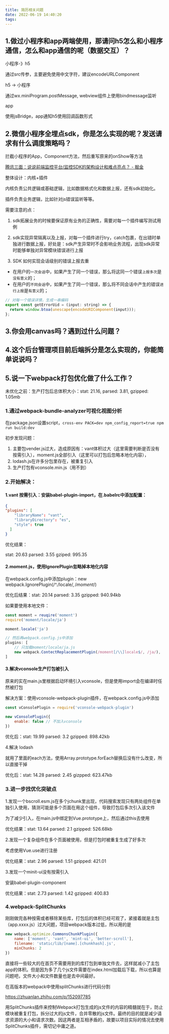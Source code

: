 ```yaml
---
title: 简历相关问题
date: 2022-06-19 14:40:20
tags:
---
```


## 1.做过小程序和app两端使用，那请问h5怎么和小程序通信，怎么和app通信的呢（数据交互）？

小程序-》h5

通过src传参，主要避免使用中文字符，建议encodeURLComponent

h5 -> 小程序

通过wx.miniProgram.postMessage, webview组件上使用bindmessage监听

app

使用jsBridge，app通知h5使用回调函数形式

## 2.微信小程序全埋点sdk，你是怎么实现的呢？发送请求有什么调度策略吗？

拦截小程序的App，Component方法，然后重写原来的onShow等方法

[腾讯三面：说说前端监控平台/监控SDK的架构设计和难点亮点？ - 掘金](https://juejin.cn/post/7108660942686126093#heading-1)

整体设计：内核+插件

内核负责公共逻辑或基础逻辑，比如数据格式化和数据上报，还有sdk初始化。

插件负责业务逻辑，比如针对js错误监听等等。

需要注意的点：

1. sdk拓展业务的时候要保证原有业务的正确性，需要对每一个插件编写测试用例

2. sdk实现异常隔离以及上报，对每一个插件进行try，catch包裹，在出错时单独进行数据上报，好处是：sdk产生异常时不会影响业务流程，出现sdk异常时能够单独对异常模块错误进行上报

3. SDK 如何实现会话级别的错误上报去重
- 在用户的`一次会话`中，如果产生了同一个错误，那么将这同一个错误`上报多次`是`没有意义`的；
- 在用户的`不同会话`中，如果产生了同一个错误，那么将不同会话中产生的错误`进行上报`是`有意义`的；

```js
// 对每一个错误详情，生成一串编码
export const getErrorUid = (input: string) => {
  return window.btoa(unescape(encodeURIComponent(input)));
};
```

## 3.你会用canvas吗？遇到过什么问题？

## 4.这个后台管理项目前后端拆分是怎么实现的，你能简单说说吗？

## 5.说一下webpack打包优化做了什么工作？

未优化之前：生产打包后总体积大小：stat: 21.16, parsed: 3.81, gzipped: 1.05mb

### 1.通过webpack-bundle-analyzer可视化视图分析

在package.json设置script，`cross-env PACK=dev npm_config_report=true npm run build:dev`

初步发现问题：

1. 主要包vender.js过大，造成原因有：vant体积过大（这里需要判断是否没有按需引入），moment.js全部引入（这里可以打包后忽略本地化内容），
2. lodash.js在许多分包里存在，被重复引入
3. 生产打包有vconsole.min.js（用不到）

### 2.开始解决：

#### 1.vant 按需引入：安装babel-plugin-import，在.babelrc中添加配置：

```json
{
"plugins": [
    "libraryName": "vant",
    "libraryDirectory": "es",
    "style": true
  ]
}
```

优化结果：

stat: 20.63 parsed: 3.55 gziped: 995.35

#### 2.moment.js，使用IgnorePlugin忽略掉本地化内容

在webpack.config.js中添加plugin：new webpack.IgnorePlugin(/^\.\/locale$/, /moment$/)

优化后结果：stat: 20.14 parsed: 3.35 gzipped: 940.94kb

如果要使用本地文件：

```javascript
const moment = reuqire('moment')
require('moment/locale/ja')

moment.locale('ja')

// 然后再webpack.config.js中添加
plugins: [
    // 只加载moment/locale/ja.js
    new webpack.ContectReplacementPlugin(/moment[/\\]locale$/, /ja/),
]
```

#### 3.解决vconsole生产打包被引入

原来的实在main.js里根据启动环境引入vconsole，但是使用import会在编译时任然被打包

解决方案：使用vconsole-webpack-plugin插件，在webpack.config.js中添加

```javascript
const vConsolePlugin = require('vconsole-webpack-plugin')

new vConsolePlugin({
    enable: false // 不加入vconsole
})
```

优化后：stat: 19.99 parsed: 3.2 gzipped: 898.42kb

4.解决 lodash

就用了里面的each方法，使用Array.prototype.forEach替换后没有什么改变，所以直接干掉

优化后：stat: 14.28 parsed: 2.45 gizpped: 623.47kb

### 3.进一步找优化突破点

1.发现一个bscroll.esm.js在多个jchunk里出现，代码搜索发现只有两处组件在单独引入使用，猜测可能是多个页面在用这个组件，导致打包后多次引入该文件

为了减少引入，在main.js中绑定到Vue.prototype上，然后通过this去使用

优化结果：stat: 13.64 parsed: 2.1 gzipped: 526.68kb

2.发现一个复杂组件在多个页面被使用，但是打包时被重复生成了好多次

考虑使用Vue.use进行注册

优化结果：stat: 2.96 parsed: 1.51 gzipped: 421.01

3.发现一个minit-ui没有按需引入

安装babel-plugin-component

优化结果：stat: 2.73 parsed: 1.42 gzipped: 400.83

### 4.webpack-SplitChunks

刚刚做完各种按需或者移除某些库，打包后的体积已经可观了，紧接着就是主包（app.xxxx.js）过大问题，项目webpack版本过低，所以用的是

```javascript
new webpack.optimize.CommonsChunkPlugin({
    name: ['moment', 'vant', 'mint-ui', 'better-scroll'],
    filename: 'static/lib/[name].[chunkhash].js',
    minChunks: 2
})
```

直接将一些较大的在首页不需要用到的库打包到单独文件去，这样就减小了主包app的体积。但是因为多了几个js文件需要在index.html加载后下载，所以也算是问题吧，文件大小和文件数量也是去中间最好。

在高版本的webpack中使用splitChunks进行代码分割

https://zhuanlan.zhihu.com/p/152097785

用SplitChunks插件来控制Webpack打包生成的js文件的内容的精髓就在于，防止模块被重复打包，拆分过大的js文件，合并零散的js文件。最终的目的就是减少请求资源的大小和请求次数。因这两者是互相矛盾的，故要以项目实际的情况去使用SplitChunks插件，需切记中庸之道。
